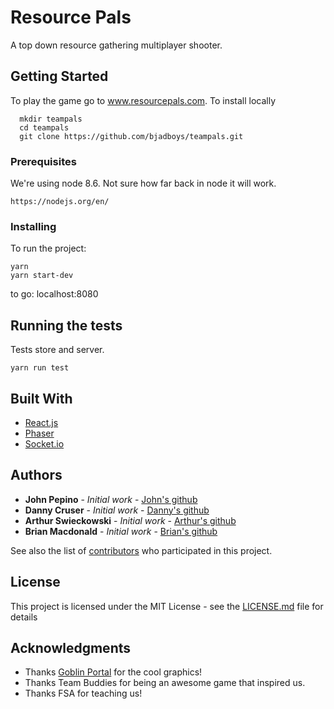# Resource Pals

A top down resource gathering multiplayer shooter. 

## Getting Started

To play the game go to www.resourcepals.com. To install locally

```
  mkdir teampals
  cd teampals
  git clone https://github.com/bjadboys/teampals.git

```

### Prerequisites

We're using node 8.6. Not sure how far back in node it will work. 

```
https://nodejs.org/en/
```

### Installing

To run the project:

```
yarn
yarn start-dev
```

to go: localhost:8080

## Running the tests

Tests store and server.
```
yarn run test
```

## Built With

* [React.js](https://reactjs.org/) 
* [Phaser](https://photonstorm.github.io/phaser-ce/) 
* [Socket.io](https://socket.io/docs/) 

## Authors

* **John Pepino** - *Initial work* - [John's github](https://github.com/jvpepino)
* **Danny Cruser** - *Initial work* - [Danny's github](https://github.com/danielcruser)
* **Arthur Swieckowski** - *Initial work* - [Arthur's github](https://github.com/Swieckowski)
* **Brian Macdonald** - *Initial work* - [Brian's github](https://github.com/brianlmacdonald)


See also the list of [contributors](https://github.com/bjadboys/teampals/graphs/contributors) who participated in this project.

## License

This project is licensed under the MIT License - see the [LICENSE.md](LICENSE.md) file for details

## Acknowledgments

* Thanks [Goblin Portal](https://goblinportal.itch.io/) for the cool graphics!
* Thanks Team Buddies for being an awesome game that inspired us.
* Thanks FSA for teaching us!
